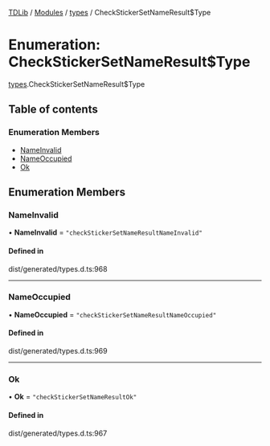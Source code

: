 [TDLib](../README.md) / [Modules](../modules.md) / [types](../modules/types.md) / CheckStickerSetNameResult$Type

# Enumeration: CheckStickerSetNameResult$Type

[types](../modules/types.md).CheckStickerSetNameResult$Type

## Table of contents

### Enumeration Members

- [NameInvalid](types.CheckStickerSetNameResult_Type.md#nameinvalid)
- [NameOccupied](types.CheckStickerSetNameResult_Type.md#nameoccupied)
- [Ok](types.CheckStickerSetNameResult_Type.md#ok)

## Enumeration Members

### NameInvalid

• **NameInvalid** = ``"checkStickerSetNameResultNameInvalid"``

#### Defined in

dist/generated/types.d.ts:968

___

### NameOccupied

• **NameOccupied** = ``"checkStickerSetNameResultNameOccupied"``

#### Defined in

dist/generated/types.d.ts:969

___

### Ok

• **Ok** = ``"checkStickerSetNameResultOk"``

#### Defined in

dist/generated/types.d.ts:967

